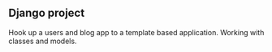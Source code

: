 ## Django project
Hook up a users and blog app to a template based application. Working with classes and models.